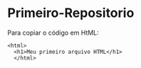 # Primeiro-Repositorio

Para copiar o código em HtML:
```
<html>
  <h1>Meu primeiro arquivo HTML</h1>
  </html>
 ```
